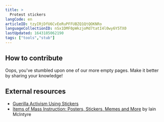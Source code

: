 ```yaml
---
title: >
  Protest stickers
langCode: en
articleID: tzyIRjDfU6CvEeRuPFFUBZQ1QtQOKNRo
languageCollectionID: nSx1DMF0pWkzjoMd7tatI4l0wy6Y5TX0
lastUpdated: 1643185062190
tags: ["tools","stub"]
---
```


## **How to contribute**

Oops, you've stumbled upon one of our more empty pages. Make it better by sharing your knowledge!

## External resources

-   [Guerilla Activism Using Stickers](https://www.stickeryou.com/blog/post/guerilla-activism-stickers)
-   [Items of Mass Instruction: Posters, Stickers, Memes and More](https://commonslibrary.org/items-of-mass-instruction-posters-stickers-memes-and-more/) by Iain McIntyre

<div></div>